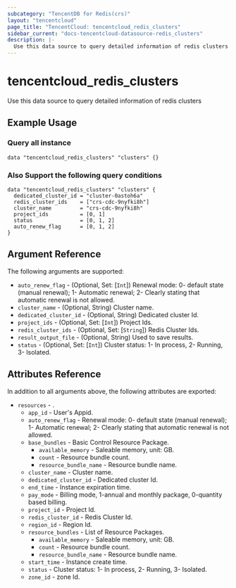 ```yaml
---
subcategory: "TencentDB for Redis(crs)"
layout: "tencentcloud"
page_title: "TencentCloud: tencentcloud_redis_clusters"
sidebar_current: "docs-tencentcloud-datasource-redis_clusters"
description: |-
  Use this data source to query detailed information of redis clusters
---
```


# tencentcloud_redis_clusters

Use this data source to query detailed information of redis clusters

## Example Usage

### Query all instance

```hcl
data "tencentcloud_redis_clusters" "clusters" {}
```

### Also Support the following query conditions

```hcl
data "tencentcloud_redis_clusters" "clusters" {
  dedicated_cluster_id = "cluster-0astoh6a"
  redis_cluster_ids    = ["crs-cdc-9nyfki8h"]
  cluster_name         = "crs-cdc-9nyfki8h"
  project_ids          = [0, 1]
  status               = [0, 1, 2]
  auto_renew_flag      = [0, 1, 2]
}
```

## Argument Reference

The following arguments are supported:

* `auto_renew_flag` - (Optional, Set: [`Int`]) Renewal mode: 0- default state (manual renewal); 1- Automatic renewal; 2- Clearly stating that automatic renewal is not allowed.
* `cluster_name` - (Optional, String) Cluster name.
* `dedicated_cluster_id` - (Optional, String) Dedicated cluster Id.
* `project_ids` - (Optional, Set: [`Int`]) Project Ids.
* `redis_cluster_ids` - (Optional, Set: [`String`]) Redis Cluster Ids.
* `result_output_file` - (Optional, String) Used to save results.
* `status` - (Optional, Set: [`Int`]) Cluster status: 1- In process, 2- Running, 3- Isolated.

## Attributes Reference

In addition to all arguments above, the following attributes are exported:

* `resources` - .
  * `app_id` - User's Appid.
  * `auto_renew_flag` - Renewal mode: 0- default state (manual renewal); 1- Automatic renewal; 2- Clearly stating that automatic renewal is not allowed.
  * `base_bundles` - Basic Control Resource Package.
    * `available_memory` - Saleable memory, unit: GB.
    * `count` - Resource bundle count.
    * `resource_bundle_name` - Resource bundle name.
  * `cluster_name` - Cluster name.
  * `dedicated_cluster_id` - Dedicated cluster Id.
  * `end_time` - Instance expiration time.
  * `pay_mode` - Billing mode, 1-annual and monthly package, 0-quantity based billing.
  * `project_id` - Project Id.
  * `redis_cluster_id` - Redis Cluster Id.
  * `region_id` - Region Id.
  * `resource_bundles` - List of Resource Packages.
    * `available_memory` - Saleable memory, unit: GB.
    * `count` - Resource bundle count.
    * `resource_bundle_name` - Resource bundle name.
  * `start_time` - Instance create time.
  * `status` - Cluster status: 1- In process, 2- Running, 3- Isolated.
  * `zone_id` - zone Id.



